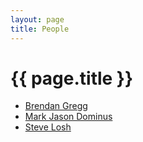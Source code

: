 ```yaml
---
layout: page
title: People
---
```


# {{ page.title }}

+ [Brendan Gregg][b]
+ [Mark Jason Dominus][m]
+ [Steve Losh][s]

[b]: http://www.brendangregg.com
[m]: http://www.plover.com
[s]: http://stevelosh.com
